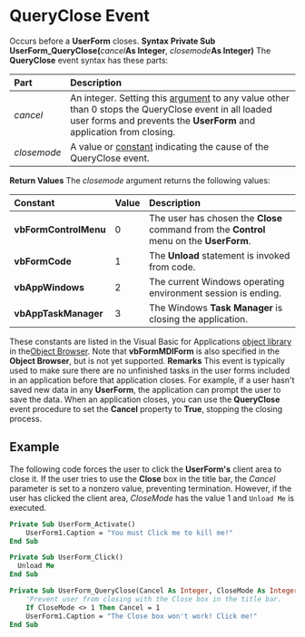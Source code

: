 
# QueryClose Event



Occurs before a  **UserForm** closes.
 **Syntax**
 **Private Sub UserForm_QueryClose(**_cancel_**As Integer**, _closemode_**As Integer)**
The  **QueryClose** event syntax has these parts:


|**Part**|**Description**|
|:-----|:-----|
| _cancel_|An integer. Setting this [argument](b8bdf64f-5920-1ae9-16d0-b26d09524a30.md) to any value other than 0 stops the QueryClose event in all loaded user forms and prevents the **UserForm** and application from closing.|
| _closemode_|A value or [constant](b8bdf64f-5920-1ae9-16d0-b26d09524a30.md) indicating the cause of the QueryClose event.|
 **Return Values**
The  _closemode_ argument returns the following values:


|**Constant**|**Value**|**Description**|
|:-----|:-----|:-----|
|**vbFormControlMenu**|0|The user has chosen the  **Close** command from the **Control** menu on the **UserForm**.|
|**vbFormCode**|1|The  **Unload** statement is invoked from code.|
|**vbAppWindows**|2|The current Windows operating environment session is ending.|
|**vbAppTaskManager**|3|The Windows  **Task Manager** is closing the application.|
These constants are listed in the Visual Basic for Applications [object library](b8bdf64f-5920-1ae9-16d0-b26d09524a30.md) in the[Object Browser](b8bdf64f-5920-1ae9-16d0-b26d09524a30.md). Note that  **vbFormMDIForm** is also specified in the **Object Browser**, but is not yet supported.
 **Remarks**
This event is typically used to make sure there are no unfinished tasks in the user forms included in an application before that application closes. For example, if a user hasn't saved new data in any  **UserForm**, the application can prompt the user to save the data.
When an application closes, you can use the  **QueryClose** event procedure to set the **Cancel** property to **True**, stopping the closing process.

## Example

The following code forces the user to click the  **UserForm's** client area to close it. If the user tries to use the **Close** box in the title bar, the _Cancel_ parameter is set to a nonzero value, preventing termination. However, if the user has clicked the client area, _CloseMode_ has the value 1 and `Unload Me` is executed.


```vb
Private Sub UserForm_Activate()
    UserForm1.Caption = "You must Click me to kill me!"
End Sub

Private Sub UserForm_Click()
  Unload Me
End Sub

Private Sub UserForm_QueryClose(Cancel As Integer, CloseMode As Integer)
    'Prevent user from closing with the Close box in the title bar.
    If CloseMode <> 1 Then Cancel = 1
    UserForm1.Caption = "The Close box won't work! Click me!"
End Sub
```

